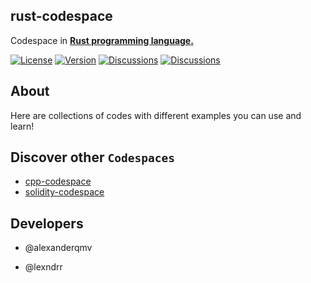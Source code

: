 ## rust-codespace
Codespace in [**Rust programming language.**](https://www.rust-lang.org/)  

[![License](https://img.shields.io/github/license/dec0dOS/amazing-github-template.svg?style=flat-square)]()
[![Version](https://img.shields.io/badge/codespace-rust_by_practice-blue)]()
[![Discussions](https://img.shields.io/badge/discussions-join-purple)]()
[![Discussions](https://img.shields.io/badge/language-rust-black)]()
## About
Here are collections of codes with different examples you can use and learn!
## Discover other `Codespaces`
- [cpp-codespace]()
- [solidity-codespace]()

## Developers
* @alexanderqmv

* @lexndrr
